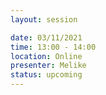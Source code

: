 ```yaml
---
layout: session

date: 03/11/2021
time: 13:00 - 14:00
location: Online
presenter: Melike
status: upcoming
---
```

